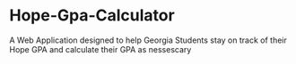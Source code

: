 # Hope-Gpa-Calculator
A Web Application designed to help Georgia Students stay on track of their Hope GPA and calculate their GPA as nessescary 
